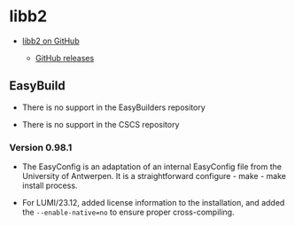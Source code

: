 # libb2

-   [libb2 on GitHub](https://github.com/BLAKE2/libb2)

    -   [GitHub releases](https://github.com/BLAKE2/libb2/releases)


## EasyBuild

-   There is no support in the EasyBuilders repository

-   There is no support in the CSCS repository


### Version 0.98.1

-   The EasyConfig is an adaptation of an internal EasyConfig file from the
    University of Antwerpen. It is a straightforward configure - make - make
    install process.
    
-   For LUMI/23.12, added license information to the installation, and added
    the  `--enable-native=no` to ensure proper cross-compiling.

